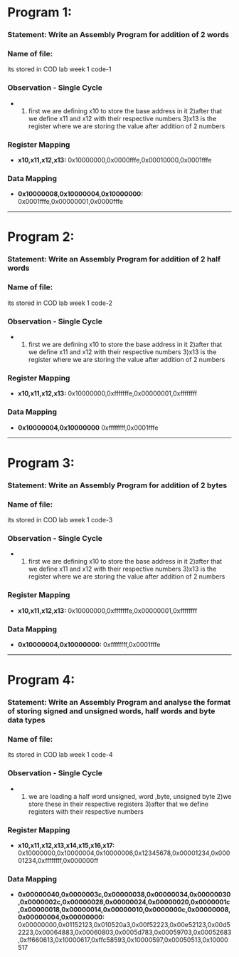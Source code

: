 # Program 1: 
### Statement: Write an Assembly Program for addition of 2 words

### Name of file:
its stored in COD lab week 1 code-1

### Observation - Single Cycle
- 1) first we are defining x10 to store the base address in it
  2)after that we define x11 and x12 with their respective numbers
  3)x13 is the register where we are storing the value after addition of 2 numbers
 
### Register Mapping
- **x10,x11,x12,x13:** 0x10000000,0x0000fffe,0x00010000,0x0001fffe

### Data Mapping
- **0x10000008,0x10000004,0x10000000:** 0x0001fffe,0x00000001,0x0000fffe
---

# Program 2: 
### Statement: Write an Assembly Program for addition of 2 half words

### Name of file:
its stored in COD lab week 1 code-2

### Observation - Single Cycle
- 1) first we are defining x10 to store the base address in it
  2)after that we define x11 and x12 with their respective numbers
  3)x13 is the register where we are storing the value after addition of 2 numbers
 
### Register Mapping
- **x10,x11,x12,x13:** 0x10000000,0xfffffffe,0x00000001,0xffffffff

### Data Mapping
- **0x10000004,0x10000000** 0xffffffff,0x0001fffe
---

# Program 3: 
### Statement: Write an Assembly Program for addition of 2 bytes

### Name of file:
its stored in COD lab week 1 code-3

### Observation - Single Cycle
- 1) first we are defining x10 to store the base address in it
  2)after that we define x11 and x12 with their respective numbers
  3)x13 is the register where we are storing the value after addition of 2 numbers
 
### Register Mapping
- **x10,x11,x12,x13:** 0x10000000,0xfffffffe,0x00000001,0xffffffff

### Data Mapping
- **0x10000004,0x10000000:** 0xffffffff,0x0001fffe
---

# Program 4: 
### Statement: Write an Assembly Program and analyse the format of storing signed and unsigned words, half words and byte data types

### Name of file:
its stored in COD lab week 1 code-4

### Observation - Single Cycle
- 1) we are loading a half word unsigned, word ,byte, unsigned byte
  2)we store these in their respective registers
  3)after that we define registers with their respective numbers
 
### Register Mapping
- **x10,x11,x12,x13,x14,x15,x16,x17:** 0x10000000,0x10000004,0x10000006,0x12345678,0x00001234,0x00001234,0xffffffff,0x000000ff

### Data Mapping
- **0x00000040,0x0000003c,0x00000038,0x00000034,0x00000030,0x0000002c,0x00000028,0x00000024,0x00000020,0x0000001c,0x00000018,0x00000014,0x00000010,0x0000000c,0x00000008,0x00000004,0x00000000:** 0x00000000,0x01152123,0x010520a3,0x00f52223,0x00e52123,0x00d52223,0x00064883,0x00060803,0x0005d783,0x00059703,0x00052683,0xff660613,0x10000617,0xffc58593,0x10000597,0x00050513,0x10000517





